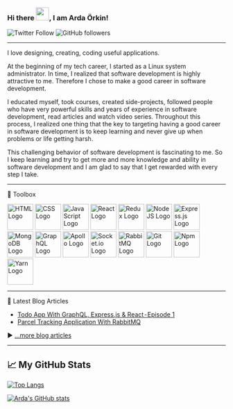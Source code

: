### Hi there <img src="https://raw.githubusercontent.com/MartinHeinz/MartinHeinz/master/wave.gif" width="30px">, I am Arda Örkin!

![Twitter Follow](https://img.shields.io/twitter/follow/ardaorkin?style=social) ![GitHub followers](https://img.shields.io/github/followers/ardaorkin?style=social)

---

I love designing, creating, coding useful applications.

At the beginning of my tech career, I started as a Linux system administrator. In time, I realized that software development is highly attractive to me. Therefore I chose to make a good career in software development. 

I educated myself, took courses, created side-projects, followed people who have very powerful skills and years of experience in software development, read articles and watch video series. Throughout this process, I realized one thing that the key to targeting having a good career in software development is to keep learning and never give up when problems or life getting harsh. 

This challenging behavior of software development is fascinating to me. So I keep learning and try to get more and more knowledge and ability in software development and I am glad to say that I get rewarded with every step I take.

---

🧰 Toolbox

<img src="https://cdn.worldvectorlogo.com/logos/html5-1.svg" alt="HTML Logo" width="60" height="60"/> <img src="https://cdn.worldvectorlogo.com/logos/css3.svg" alt="CSS Logo" width="60" height="60"/> <img src="https://cdn.worldvectorlogo.com/logos/logo-javascript.svg" alt="JavaScript Logo" width="60" height="60"/> <img src="https://cdn.worldvectorlogo.com/logos/react-2.svg" alt="React Logo" width="60" height="60"/> <img src="https://cdn.worldvectorlogo.com/logos/redux.svg" alt="Redux Logo" width="60" height="60"/> <img src="https://cdn.worldvectorlogo.com/logos/nodejs-1.svg" alt="NodeJS Logo" width="60" height="60"/> <img src="https://cdn.worldvectorlogo.com/logos/express-109.svg" alt="Express.js Logo" width="60" height="60"/> <img src="https://cdn.worldvectorlogo.com/logos/mongodb.svg" alt="MongoDB Logo" width="60" height="60"/> <img src="https://cdn.worldvectorlogo.com/logos/graphql.svg" alt="GraphQL Logo" width="60" height="60"/> <img src="https://cdn.worldvectorlogo.com/logos/apollo-graphql-1.svg" alt="Apollo Logo" width="60" height="60"/> <img src="https://cdn.worldvectorlogo.com/logos/socket-io.svg" alt="Socket.io Logo" width="60" height="60"/> <img src="https://cdn.worldvectorlogo.com/logos/rabbitmq.svg" alt="RabbitMQ Logo" width="60" height="60"/> <img src="https://cdn.worldvectorlogo.com/logos/git.svg" alt="Git Logo" width="60" height="60"/> <img src="https://cdn.worldvectorlogo.com/logos/npm.svg" alt="Npm Logo" width="60" height="60"/> <img src="https://cdn.worldvectorlogo.com/logos/yarn.svg" alt="Yarn Logo" width="60" height="60"/>



---

📘 Latest Blog Articles

<!-- BLOG-POST-LIST:START -->
- [Todo App With GraphQL, Express.js & React - Episode 1](https://ardaorkin.hashnode.dev/todo-app-with-graphql-expressjs-and-react-episode-1)
- [Parcel Tracking Application With RabbitMQ](https://ardaorkin.hashnode.dev/parcel-tracking-application-with-rabbitmq)
<!-- BLOG-POST-LIST:END -->

▶ [...more blog articles](https://ardaorkin.hashnode.dev)

---

## &#x1f4c8; My GitHub Stats

[![Top Langs](https://github-readme-stats.vercel.app/api/top-langs/?username=ardaorkin&hide=java,html,css&theme=dark)](https://github.com/anuraghazra/github-readme-stats)

[![Arda's GitHub stats](https://github-readme-stats.vercel.app/api?username=ardaorkin&theme=dark)](https://github.com/anuraghazra/github-readme-stats)
